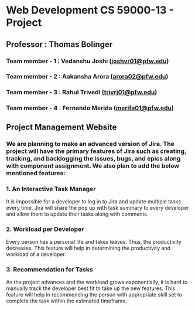 
# Web Development CS 59000-13 - Project

  

## Professor : Thomas Bolinger

  

### Team member - 1 : Vedanshu Joshi (joshvr01@pfw.edu)

### Team member - 2 : Aakansha Arora (arora02@pfw.edu)

### Team member - 3 : Rahul Trivedi (trivrj01@pfw.edu)

### Team member - 4 : Fernando Merida (merifa01@pfw.edu)

  

## Project Management Website

  

### We are planning to make an advanced version of Jira. The project will have the primary features of Jira such as creating, tracking, and backlogging the issues, bugs, and epics along with component assignment. We also plan to add the below mentioned features:

  

### 1. An Interactive Task Manager

It is impossible for a developer to log in to Jira and update multiple tasks every time. Jira will share the pop up with task summary to every developer and allow them to update their tasks along with comments.

  

### 2. Workload per Developer

Every person has a personal life and takes leaves. Thus, the productivity decreases. This feature will help in determining the productivity and workload of a developer.

  

### 3. Recommendation for Tasks

As the project advances and the workload grows exponentially, it is hard to manually track the developer best fit to take up the new features. This feature will help in recommending the person with appropriate skill set to complete the task within the estimated timeframe.